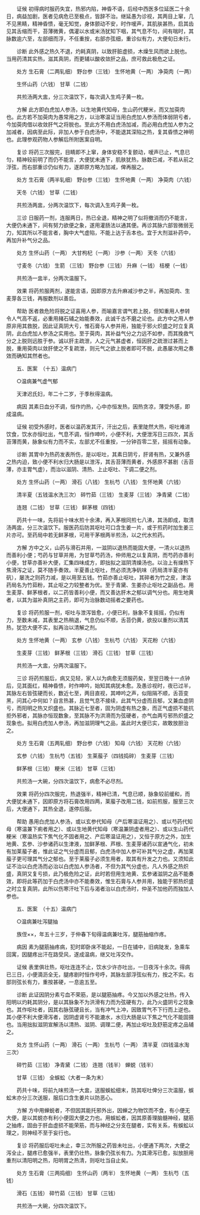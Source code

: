 <!-- { "loadSidebar": true } -->
　　证候 初得病时服药失宜，热邪内陷，神昏不语，后经中西医多位延医二十余日，病益加剧，医者见病危已至极点，皆辞不治。继延愚为诊视，其两目上窜，几不见黑睛，精神昏愦，毫无知觉，身体颤动不安，时作嗳声，其肌肤甚热，启其齿见其舌缩而干，苔薄微黄，偶灌以水或米汤犹知下咽，其气息不匀，间有喘时，其脉数逾六至，左部细而浮，不任重按，右部亦弦细，重诊似有力，大便旬日未行。

　　诊断 此外感之热久不退，灼耗真阴，以致肝脏虚损，木燥生风而欲上脱也。当用药清其实热，滋其真阴，而更辅以酸收敛肝之品，庶可救此极危之证。

　　处方 生石膏（二两轧细） 野台参（三钱） 生怀地黄（一两） 净萸肉（一两）

　　生怀山药（六钱） 甘草（二钱）

　　共煎汤两大盅，分三次温饮下，每次调入生鸡子黄一枚。

　　方解 此方即白虎加人参汤，以生地黄代知母，生山药代粳米，而又加萸肉也。此方若不加萸肉为愚常用之方，以治寒温证当用白虎加人参汤而体弱阴亏者，今加萸肉借以收敛肝气之将脱也。至此方不用白虎汤加减，而必用白虎加人参为之加减者，因病至此际，非加人参于白虎汤中，不能退其深陷之热，复其昏愦之神明也。此理参观药物人参解后所附医案自明。

　　复诊 将药三次服完，目睛即不上窜，身体安稳不复颤动，嗳声已止，气息已匀，精神较前明了而仍不能言，大便犹未通下，肌肤犹热，脉数已减，不若从前之浮弦，而右部重诊仍似有力，遂即原方略为加减，俾再服之。

　　处方 生石膏（两半轧细） 野台参（三钱） 生怀地黄（一两） 净萸肉（六钱）

　　天冬（六钱） 甘草（二钱）

　　共煎汤两盅，分两次温饮下，每次调入生鸡子黄一枚。

　　三诊 日服药一剂，连服两日，热已全退，精神之明了似将撤消而仍不能言，大便仍未通下，间有努力欲便之象，遂用灌肠法以通其便。再诊其脉六部皆微弱无力，知其所以不能言者，胸中大气虚陷，不能上达于舌本也。宜于大剂滋补药中，再加升补气分之品。

　　处方 生怀山药（一两） 大甘枸杞（一两） 沙参（一两） 天冬（六钱）

　　寸麦冬（六钱） 生箭 （三钱） 野台参（三钱） 升麻（一钱） 桔梗（一钱）

　　共煎汤一盅半，分两次温服下。

　　效果 将药煎服两剂，遂能言语，因即原方去升麻减沙参之半，再加萸肉、生麦芽各三钱，再服数剂以善后。

　　帮助 医者救危险将脱之证喜用人参，而喻嘉言谓气若上脱，但知重用人参转令人气高不返，必重用赭石辅之始能奏效，此诚千古不磨之论也。此方中之用人参原非用其救脱，因此证真阴大亏，惟石膏与人参并用，独能于邪火炽盛之时立复真阴，此白虎加人参汤之实用也。至于萸肉，其补益气分之力远不如参，而其挽救气分之上脱则远胜于参。诚以肝主疏泄，人之元气甚虚者，恒因肝之疏泄过甚而上脱，重用萸肉以敛肝使之不复疏泄，则元气之欲上脱者即可不脱，此愚屡次用之奏效而确知其然者也。

　　五、医案　（十五）温病门

　　○温病兼气虚气郁

　　天津迟氏妇，年二十二岁，于季秋得温病。

　　病因 其素日血分不调，恒作灼热，心中亦恒发热，因热贪凉，薄受外感，即成温病。

　　证候 初受外感时，医者以温药发其汗，汗出之后，表里陡然大热，呕吐难进饮食，饮水亦恒吐出，气息不调，恒作呻吟，小便不利，大便泄泻日三四次，其舌苔薄而黄，脉象似有力而不实，左部尤不任重按，一分钟百零二至，摇摇有动象。

　　诊断 其胃中为热药发表所伤，是以呕吐，其素日阴亏，肝肾有热，又兼外感之热内迫，致小便不利水归大肠是以泄泻，其舌苔薄而黄者，外感原不甚剧（舌苔薄，亦主胃气虚），而治以滋阴、清热、上止呕吐、下调二便之剂。

　　处方 生怀山药（一两） 滑石（八钱） 生杭芍（八钱） 生怀地黄（六钱）

　　清半夏（五钱温水洗三次） 碎竹茹（三钱） 生麦芽（三钱） 净青黛（二钱）

　　连翘（二钱） 甘草（三钱） 鲜茅根（四钱）

　　药共十一味，先将前十味水煎十余沸，再入茅根同煎七八沸，其汤即成，取清汤两盅，分三次温饮下。服医药后防其呕吐可口含生姜一片，或于煎药时加生姜三片亦可。至药局中若无鲜茅根，可用干茅根两半煎汤，以之代水煎药。

　　方解 方中之义，山药与滑石并用，一滋阴以退热而能固大便，一清火以退热而善利小便；芍药与甘草并用，为甘草芍药汤，仲师用之以复真阴，而芍药亦善利小便，甘草亦善补大便，汇集四味成方，即拙拟之滋阴清燥汤也。以治上有燥热下焦滑泻之证，莫不随手奏效。半夏善止呕吐，然必须洗净矾味（药局清半夏亦有矾），屡洗之则药力减，是以用至五钱。竹茹亦善止呕吐，其碎者为竹之皮，津沽药局名为竹茹粉，其止呕之力较整者为优。至于青黛、生姜亦止呕吐之副品也。用生麦芽、鲜茅根者，以二药皆善利小便，而又善达肝木之郁以调气分也。用生地黄者，以其为滋补真阴之主药，即可为治脉数动摇者之要药也。

　　复诊 将药煎服一剂，呕吐与泄泻皆愈，小便已利，脉象不复摇摇，仍似有力，至数未减，其表里之热稍退，气息仍似不顺，舌苔仍黄，欲投以重剂以清其热，犹恐大便不实，拟再治以清解之剂。

　　处方 生怀地黄（一两） 玄参（八钱） 生杭芍（六钱） 天花粉（六钱）

　　生麦芽（三钱） 鲜茅根（三钱） 滑石（三钱） 甘草（三钱）

　　共煎汤一大盅，分两次温服下。

　　三诊 将药煎服后，病又见轻，家人以为病愈无须服药矣，至翌日晚十一点钟后，见其面红，精神昏愦，时作呻吟，始知其病犹未愈。及愚诊视时，夜已过半，其脉左右皆弦硬而长，数近七至，两目直视，其呻吟之声，似阻隔不顺，舌苔变黑，问其心中何如？自言热甚，且觉气息不接续，此其气分虚而且郁，又兼血虚阴亏，而阳明之热又炽盛也。其脉近七至者，固为阴虚有热之象，而正气虚损不能抗拒外邪者，其脉亦恒现数象，至其脉不为洪滑而为弦硬者，亦气血两亏邪热炽盛之现象也。拟用白虎加人参汤，再加滋阴理气之品，盖此时大便已实，故敢放胆治之。

　　处方 生石膏（五两轧细） 野台参（六钱） 知母（六钱） 天花粉（六钱）

　　玄参（六钱） 生杭芍（五钱） 生莱菔子（四钱捣碎） 生麦芽（三钱）

　　鲜茅根（三钱） 粳米（三钱） 甘草（三钱）

　　共煎汤一大碗，分四次温饮下，病愈不必尽剂。

　　效果 将药分四次服完，热退强半，精神已清，气息已顺，脉象较前缓和，而大便犹未通下，因即原方将石膏改用四两，莱菔子改用二钱，如前煎服，服至三次后，大便通下，其热全退，遂停后服。

　　帮助 愚用白虎加人参汤，或以玄参代知母（产后寒温证用之）、或以芍药代知母（寒温兼下痢者用之）、或以生地黄代知母（寒温兼阴虚者用之）、或以生山药代粳米（寒温热实下焦气化不固者用之、产后寒温证用之），又恒于原方之外，加生地黄、玄参、沙参诸药以生津液，加鲜茅根、芦根、生麦芽诸药以宣通气化，初未有加莱菔子者，惟此证之气分虚而且郁，白虎汤中加人参可补其气分之虚，再加莱菔子更可理其气分之郁也。至于莱菔子必须生用者，取其有升发之力也。又须知此证不治以白虎汤而必治以白虎加人参汤者，不但为其气分虚也，凡人外感之热炽盛，真阴又复亏损，此乃极危险之证，此时若但用生地黄、玄参诸滋阴之品不能奏效，即将此等药加于白虎汤中亦不能奏效，惟生石膏与人参并用，独能于邪热炽盛之时立复真阴，此所以伤寒汗吐下后与渴者治以白虎汤时，仲圣不加他药而独加人参也。

　　五、医案　（十五）温病门

　　○温病兼吐泻腿抽

　　族侄××，年五十三岁，于仲春下旬得温病兼吐泻，腿筋抽缩作疼。

　　病因 素为腿筋抽疼病，犯时即卧床不能起，一日在铺中，旧病陡发，急乘车回寓，因腿疼出汗在路受风，遂成温病，继又吐泻交作。

　　证候 表里俱壮热，呕吐连连不止，饮水少许亦吐出，一日夜泻十余次。得病已三日，小便滴沥全无，腿疼剧时恒作号呼，其脉左部浮弦似有力，按之不实。右部则弦长有力，重按甚硬，一息逾五至。

　　诊断 此证因阴分素亏血不荣筋，是以腿筋抽疼。今又加以外感之壮热，传入阳明以灼耗其阴分，是以其脉象不为洪滑有力而为弦硬有力，此乃火盛阴亏之现象也。其作呕吐者，因其右脉弦硬且长，当有冲气上冲，因致胃气不下行而上逆也。其小便不利大便滑泻者，因阴虚肾亏不能漉水，水归大肠是以下焦之气化不能固摄也。当用拙拟滋阴宣解汤以清热、滋阴、调理二便，再加止呕吐及舒筋定疼之品辅之。

　　处方 生怀山药（一两） 滑石（一两） 生杭芍（一两） 清半夏（四钱温水淘三次）

　　碎竹茹（三钱） 净青黛（二钱） 连翘（钱半） 蝉蜕（钱半）

　　甘草（三钱） 全蜈蚣（大者一条为末）

　　药共十味，将前九味煎汤一大盅，送服蜈蚣细末，防其呕吐俾分三次温服，蜈蚣末亦分三次送服，服后口含生姜片以防恶心。

　　方解 方中用蝉蜕者，不但因其能托邪外出，因蝉之为物饮而不食，有小便无大便，是以其蜕亦有利小便固大便之力也。用蜈蚣者，因其原善理脑髓神经，腿筋之抽疼，固由于肝血虚损不能荣筋，而与神经之分支在腿者，实有关系，有蜈蚣以理之，则神经不至于妄行也。

　　复诊 将药服后呕吐未止，幸三次所服之药皆未吐出，小便通下两次，大便之泻全止，腿疼已愈强半，表里仍壮热，脉象仍弦长有力。为其滑泻已愈，拟放胆用重剂以清阳明之热，阳明胃之热清，则呕吐当自止矣。

　　处方 生石膏（三两捣细） 生怀山药（两半） 生怀地黄（一两） 生杭芍（五钱）

　　滑石（五钱） 碎竹茹（三钱） 甘草（三钱）

　　共煎汤一大碗，分四次温饮下。

